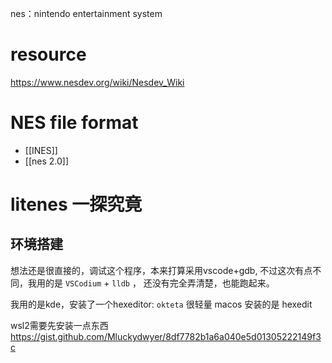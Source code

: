 nes：nintendo entertainment system

# resource 
https://www.nesdev.org/wiki/Nesdev_Wiki

# NES file format

- [[INES]]
- [[nes 2.0]]




# litenes 一探究竟
## 环境搭建

想法还是很直接的，调试这个程序，本来打算采用vscode+gdb, 不过这次有点不同，我用的是 `VSCodium` + `lldb`  ， 还没有完全弄清楚，也能跑起来。

我用的是kde，安装了一个hexeditor:  `okteta` 很轻量
macos 安装的是 hexedit

wsl2需要先安装一点东西
https://gist.github.com/Mluckydwyer/8df7782b1a6a040e5d01305222149f3c






